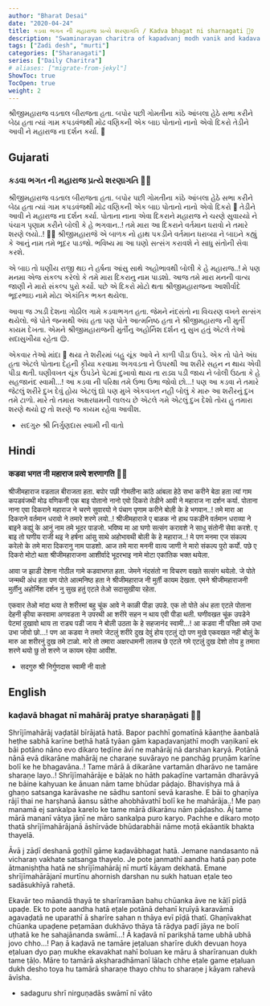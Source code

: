 ```yaml
---
author: "Bharat Desai"
date: "2020-04-24"
title: કડવા ભગત ની મહારાજ પ્રત્યે શરણાગતિ / Kadva bhagat ni sharnagati 🙇‍♀️
description: "Swaminarayan charitra of kapadvanj modh vanik and kadava bhagat, About asylum of the lord swaminarayan"
tags: ["Zadi desh", "murti"]
categories: ["Sharanagati"]
series: ["Daily Charitra"]
# aliases: ["migrate-from-jekyl"]
ShowToc: true
TocOpen: true
weight: 2
---
```


શ્રીજીમહારાજ વડતાલ બીરાજતા હતા. બપોર પછી ગોમતીના કાંઠે આંબલા હેઠે સભા કરીને બેઠા હતા ત્યાં ગામ કપડવંજથી મોઢ વણિકની એક બાઇ પોતાનો નાનો એવો દિકરો તેડીને આવી ને મહારાજ ના દર્શન કર્યા. :pray:

<!--more-->

## Gujarati
### કડવા ભગત ની મહારાજ પ્રત્યે શરણાગતિ 🙇‍♀️

શ્રીજીમહારાજ વડતાલ બીરાજતા હતા. બપોર પછી ગોમતીના કાંઠે આંબલા હેઠે સભા કરીને બેઠા હતા ત્યાં ગામ કપડવંજથી મોઢ વણિકની એક બાઇ પોતાનો નાનો એવો દિકરો :baby: તેડીને આવી ને મહારાજ ના દર્શન કર્યા. 
પોતાના નાના એવા દિકરાને મહારાજ ને ચરણે સુવારયો ને પંચાગ પૃણામ કરીને બોલી કે હે ભગવાન..! તમે મારા આ દિકરાને વર્તમાન ધરાવો ને તમારે શરણે લયો..! :bowing_woman: શ્રીજીમહારાજે એ બાળક નો હાથ પકડીને વર્તમાન ધરાવ્યા ને બાઇને કહ્યું કે આનું નામ તમે ભૂદર પાડજો. ભવિષ્ય મા આ ઘણો સત્સંગ કરાવશે ને સાધુ સંતોની સેવા કરશે. 

એ બાઇ તો ઘણીય રાજી થઇ ને હર્ષના આંસુ સાથે અહોભાવથી બોલી કે હે મહારાજ..! મે પણ મનમા એજ સંકલ્પ કરેલો કે તમે મારા દિકરાનુ નામ પાડશો. આજ તમે મારા મનની વાત્ય જાણી ને મારો સંકલ્પ પુરો કર્યો. 
પછે એ દિકરો મોટો થતા શ્રીજીમહારાજના આશીર્વાદે ભૂદરભાઇ નામે મોટા એકાંતિક ભક્ત થયેલા. 

આવા જ ઝાડી દેશના ગોઠીલ ગામે કડવાભગત હતા. જેમને નંદસંતો ના વિચરણ વખતે સત્સંગ થયેલો. જે પોતે જન્મથી અંધ હતા પણ પોતે આત્મનિષ્ઠ હતા ને શ્રીજીમહારાજ ની મુર્તી કાયમ દેખતા. એમને શ્રીજીમહારાજની મુર્તીનુ અહોર્નિશ દર્શન નુ સુખ હતું એટલે તેઓ સદાસુખીયા રહેતા :relieved:. 

એકવાર તેઓ માંદા :face_with_thermometer: થયા તે શરીરમાં બહુ ચૂંક આવે ને કાળી પીડા ઉપડે. એક તો પોતે અંધ હતા એટલે પોતાના દેહની કૃીયા કરવામા અગવડતા ને ઉપરથી આ શરીરે સહન ન થાય એવી પીડા થતી. ઘણીવખત ચૂંક ઉપડેને પેટમાં દુખાવો થાય તા રાડ્ય પડી જાય ને બોલી ઉઠતા કે હે સહજાનંદ સ્વામી...! આ કડવા ની પરિક્ષા તમે ઉભા ઉભા જોવો છો...! પણ આ કડવા ને તમારે જેટલું શરીરે દુખ દેવું હોય એટલું દ્યો પણ મુખે એકવખત નહી બોલું કે મારુ આ શરીરનું દુખ તમે ટાળો. મારે તો તમારા અક્ષરધામની લાલચ છે એટલે ગમે એટલું દુખ દેશો તોય હુ તમારા શરણે થયો છુ તો શરણે જ કાયમ રહેવા આવીશ.

- સદગુરુ શ્રી નિર્ગુણદાસ સ્વામી ની વાતો



## Hindi
### कडवा भगत नी महाराज प्रत्ये शरणागति 🙇‍♀️

श्रीजीमहाराज वडताल बीराजता हता. बपोर पछी गोमतीना कांठे आंबला हेठे सभा करीने बेठा हता त्यां गाम कपडवंजथी मोढ वणिकनी एक बाइ पोतानो नानो एवो दिकरो तेडीने आवी ने महाराज ना दर्शन कर्या. 
पोताना नाना एवा दिकराने महाराज ने चरणे सुवारयो ने पंचाग पृणाम करीने बोली के हे भगवान..! तमे मारा आ दिकराने वर्तमान धरावो ने तमारे शरणे लयो..! 
श्रीजीमहाराजे ए बाळक नो हाथ पकडीने वर्तमान धराव्या ने बाइने कह्युं के आनुं नाम तमे भूदर पाडजो. 
भविष्य मा आ घणो सत्संग करावशे ने साधु संतोनी सेवा करशे. 
ए बाइ तो घणीय राजी थइ ने हर्षना आंसु साथे अहोभावथी बोली के हे महाराज..! मे पण मनमा एज संकल्प करेलो के तमे मारा दिकरानु नाम पाडशो. आज तमे मारा मननी वात्य जाणी ने मारो संकल्प पुरो कर्यो. 
पछे ए दिकरो मोटो थता श्रीजीमहाराजना आशीर्वादे भूदरभाइ नामे मोटा एकांतिक भक्त थयेला. 

आवा ज झाडी देशना गोठील गामे कडवाभगत हता. जेमने नंदसंतो ना विचरण वखते सत्संग थयेलो. जे पोते जन्मथी अंध हता पण पोते आत्मनिष्ठ हता ने श्रीजीमहाराज नी मुर्ती कायम देखता. एमने श्रीजीमहाराजनी मुर्तीनु अहोर्निश दर्शन नु सुख हतुं एटले तेओ सदासुखीया रहेता. 

एकवार तेओ मांदा थया ते शरीरमां बहु चूंक आवे ने काळी पीडा उपडे. एक तो पोते अंध हता एटले पोताना देहनी कृीया करवामा अगवडता ने उपरथी आ शरीरे सहन न थाय एवी पीडा थती. घणीवखत चूंक उपडेने पेटमां दुखावो थाय ता राड्य पडी जाय ने बोली उठता के हे सहजानंद स्वामी...! आ कडवा नी परिक्षा तमे उभा उभा जोवो छो...! पण आ कडवा ने तमारे जेटलुं शरीरे दुख देवुं होय एटलुं द्यो पण मुखे एकवखत नही बोलुं के मारु आ शरीरनुं दुख तमे टाळो. मारे तो तमारा अक्षरधामनी लालच छे एटले गमे एटलुं दुख देशो तोय हु तमारा शरणे थयो छु तो शरणे ज कायम रहेवा आवीश.

- सदगुरु श्री निर्गुणदास स्वामी नी वातो


## English
### kaḍavā bhagat nī mahārāj pratye sharaṇāgati 🙇‍♀️

Shrījīmahārāj vaḍatāl bīrājatā hatā. Bapor pachhī gomatīnā kāanṭhe āanbalā heṭhe sabhā karīne beṭhā hatā tyāan gām kapaḍavanjathī moḍh vaṇikanī ek bāi potāno nāno evo dikaro teḍīne āvī ne mahārāj nā darshan karyā. 
Potānā nānā evā dikarāne mahārāj ne charaṇe suvārayo ne panchāg pṛuṇām karīne bolī ke he bhagavāna..! Tame mārā ā dikarāne vartamān dharāvo ne tamāre sharaṇe layo..! 
Shrījīmahārāje e bāḷak no hāth pakaḍīne vartamān dharāvyā ne bāine kahyuan ke ānuan nām tame bhūdar pāḍajo. 
Bhaviṣhya mā ā ghaṇo satsanga karāvashe ne sādhu santonī sevā karashe. 
E bāi to ghaṇīya rājī thai ne harṣhanā āansu sāthe ahobhāvathī bolī ke he mahārāja..! Me paṇ manamā ej sankalpa karelo ke tame mārā dikarānu nām pāḍasho. Āj tame mārā mananī vātya jāṇī ne māro sankalpa puro karyo. 
Pachhe e dikaro moṭo thatā shrījīmahārājanā āshīrvāde bhūdarabhāi nāme moṭā ekāantik bhakta thayelā. 

Āvā j zāḍī deshanā goṭhīl gāme kaḍavābhagat hatā. Jemane nandasanto nā vicharaṇ vakhate satsanga thayelo. Je pote janmathī aandha hatā paṇ pote ātmaniṣhṭha hatā ne shrījīmahārāj nī murtī kāyam dekhatā. Emane shrījīmahārājanī murtīnu ahornish darshan nu sukh hatuan eṭale teo sadāsukhīyā rahetā. 

Ekavār teo māandā thayā te sharīramāan bahu chūanka āve ne kāḷī pīḍā upaḍe. Ek to pote aandha hatā eṭale potānā dehanī kṛuīyā karavāmā agavaḍatā ne uparathī ā sharīre sahan n thāya evī pīḍā thatī. Ghaṇīvakhat chūanka upaḍene peṭamāan dukhāvo thāya tā rāḍya paḍī jāya ne bolī uṭhatā ke he sahajānanda swāmī...! Ā kaḍavā nī parikṣhā tame ubhā ubhā jovo chho...! Paṇ ā kaḍavā ne tamāre jeṭaluan sharīre dukh devuan hoya eṭaluan dyo paṇ mukhe ekavakhat nahī boluan ke māru ā sharīranuan dukh tame ṭāḷo. Māre to tamārā akṣharadhāmanī lālach chhe eṭale game eṭaluan dukh desho toya hu tamārā sharaṇe thayo chhu to sharaṇe j kāyam rahevā āvīsha.

- sadaguru shrī nirguṇadās swāmī nī vāto